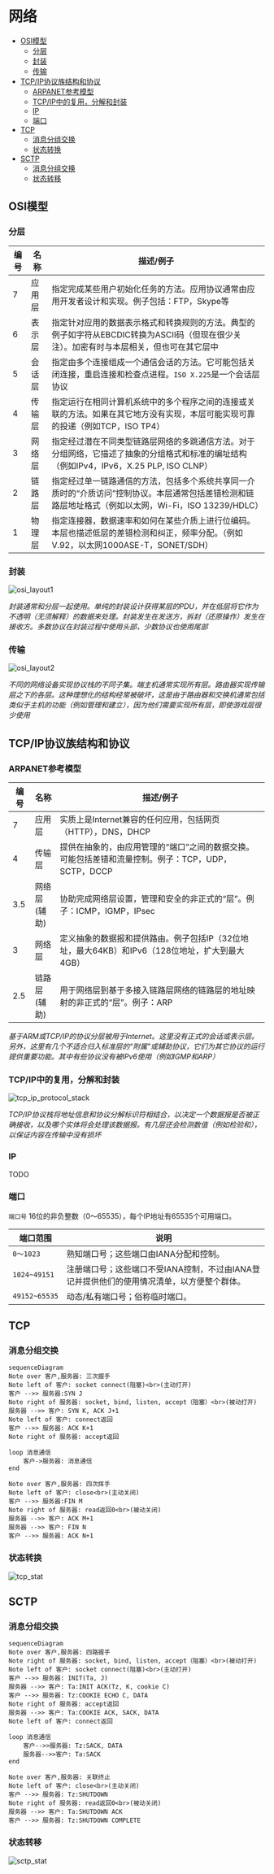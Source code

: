 # 网络

<!-- vim-markdown-toc GFM -->

* [OSI模型](#osi模型)
    - [分层](#分层)
    - [封装](#封装)
    - [传输](#传输)
* [TCP/IP协议族结构和协议](#tcpip协议族结构和协议)
    - [ARPANET参考模型](#arpanet参考模型)
    - [TCP/IP中的复用，分解和封装](#tcpip中的复用分解和封装)
    - [IP](#ip)
    - [端口](#端口)
* [TCP](#tcp)
    - [消息分组交换](#消息分组交换)
    - [状态转换](#状态转换)
* [SCTP](#sctp)
    - [消息分组交换](#消息分组交换-1)
    - [状态转移](#状态转移)

<!-- vim-markdown-toc -->



## OSI模型

### 分层

| 编号 | 名称   | 描述/例子                                                    |
| ---- | ------ | ------------------------------------------------------------ |
| 7    | 应用层 | 指定完成某些用户初始化任务的方法。应用协议通常由应用开发者设计和实现。例子包括：FTP，Skype等 |
| 6    | 表示层 | 指定针对应用的数据表示格式和转换规则的方法。典型的例子如字符从EBCDIC转换为ASCII码（但现在很少关注）。加密有时与本层相关，但也可在其它层中 |
| 5    | 会话层 | 指定由多个连接组成一个通信会话的方法。它可能包括关闭连接，重启连接和检查点进程。`ISO X.225`是一个会话层协议 |
| 4    | 传输层 | 指定运行在相同计算机系统中的多个程序之间的连接或关联的方法。如果在其它地方没有实现，本层可能实现可靠的投递（例如TCP，ISO TP4） |
| 3    | 网络层 | 指定经过潜在不同类型链路层网络的多跳通信方法。对于分组网络，它描述了抽象的分组格式和标准的编址结构（例如IPv4，IPv6，X.25 PLP, ISO CLNP） |
| 2    | 链路层 | 指定经过单一链路通信的方法，包括多个系统共享同一介质时的“介质访问”控制协议。本层通常包括差错检测和链路层地址格式（例如以太网，Wi-Fi，ISO 13239/HDLC） |
| 1    | 物理层 | 指定连接器，数据速率和如何在某些介质上进行位编码。本层也描述低层的差错检测和纠正，频率分配。（例如V.92，以太网1000ASE-T，SONET/SDH） |

### 封装

![osi_layout1](res/osi_layout1.png)

*封装通常和分层一起使用。单纯的封装设计获得某层的PDU，并在低层将它作为不透明（无须解释）的数据来处理。封装发生在发送方，拆封（还原操作）发生在接收方。多数协议在封装过程中使用头部，少数协议也使用尾部*

### 传输

![osi_layout2](res/osi_layout2.png)

*不同的网络设备实现协议栈的不同子集。端主机通常实现所有层。路由器实现传输层之下的各层。这种理想化的结构经常被破坏，这是由于路由器和交换机通常包括类似于主机的功能（例如管理和建立），因为他们需要实现所有层，即使游戏层很少使用*



## TCP/IP协议族结构和协议

### ARPANET参考模型

| 编号 | 名称             | 描述/例子                                                    |
| ---- | ---------------- | ------------------------------------------------------------ |
| 7    | 应用层           | 实质上是Internet兼容的任何应用，包括网页（HTTP），DNS，DHCP  |
| 4    | 传输层           | 提供在抽象的，由应用管理的“端口”之间的数据交换。可能包括差错和流量控制。例子：TCP，UDP，SCTP，DCCP |
| 3.5  | 网络层<br>(辅助) | 协助完成网络层设置，管理和安全的非正式的“层”。例子：ICMP，IGMP，IPsec |
| 3    | 网络层           | 定义抽象的数据报和提供路由。例子包括IP（32位地址，最大64KB）和IPv6（128位地址，扩大到最大4GB） |
| 2.5  | 链路层<br>(辅助) | 用于网络层到基于多接入链路层网络的链路层的地址映射的非正式的“层”。例子：ARP |

*基于ARM或TCP/IP的协议分层被用于Internet。这里没有正式的会话或表示层。另外，这里有几个不适合归入标准层的“附属”或辅助协议，它们为其它协议的运行提供重要功能。其中有些协议没有被IPv6使用（例如IGMP和ARP）*

### TCP/IP中的复用，分解和封装

![tcp_ip_protocol_stack](res/tcp_ip_protocol_stack.png)

*TCP/IP协议栈将地址信息和协议分解标识符相结合，以决定一个数据报是否被正确接收，以及哪个实体将会处理该数据报。有几层还会检测数值（例如检验和），以保证内容在传输中没有损坏*

### IP

TODO

### 端口

`端口号` 16位的非负整数（0～65535），每个IP地址有65535个可用端口。

| 端口范围      | 说明                                                         |
| ------------- | ------------------------------------------------------------ |
| `0～1023`     | 熟知端口号；这些端口由IANA分配和控制。                       |
| `1024~49151`  | 注册端口号；这些端口不受IANA控制，不过由IANA登记并提供他们的使用情况清单，以方便整个群体。 |
| `49152~65535` | 动态/私有端口号；俗称临时端口。                              |



## TCP

### 消息分组交换

```mermaid
sequenceDiagram
Note over 客户,服务器: 三次握手
Note left of 客户: socket connect(阻塞)<br>(主动打开)
客户 -->> 服务器:SYN J
Note right of 服务器: socket, bind, listen, accept（阻塞）<br>(被动打开)
服务器 -->> 客户: SYN K, ACK J+1
Note left of 客户: connect返回
客户 -->> 服务器: ACK K+1
Note right of 服务器: accept返回

loop 消息通信
    客户->服务器: 消息通信
end

Note over 客户,服务器: 四次挥手
Note left of 客户: close<br>(主动关闭)
客户 -->> 服务器:FIN M
Note right of 服务器: read返回0<br>(被动关闭)
服务器 -->> 客户: ACK M+1
服务器 -->> 客户: FIN N
客户 -->> 服务器: ACK N+1
```

### 状态转换

![tcp_stat](res/tcp_stat.png)



## SCTP

### 消息分组交换

```mermaid
sequenceDiagram
Note over 客户,服务器: 四路握手
Note right of 服务器: socket, bind, listen, accept（阻塞）<br>(被动打开)
Note left of 客户: socket connect(阻塞)<br>(主动打开)
客户 -->> 服务器: INIT(Ta, J)
服务器 -->> 客户: Ta:INIT ACK(Tz, K, cookie C)
客户 -->> 服务器: Tz:COOKIE ECHO C, DATA
Note right of 服务器: accept返回
服务器 -->> 客户: Ta:COOKIE ACK, SACK, DATA
Note left of 客户: connect返回

loop 消息通信
    客户-->>服务器: Tz:SACK, DATA
    服务器-->>客户: Ta:SACK
end

Note over 客户,服务器: 关联终止
Note left of 客户: close<br>(主动关闭)
客户 -->> 服务器: Tz:SHUTDOWN
Note right of 服务器: read返回0<br>(被动关闭)
服务器 -->> 客户: Ta:SHUTDOWN ACK
客户 -->> 服务器: Tz:SHUTDOWN COMPLETE
```

### 状态转移

![sctp_stat](res/sctp_stat.png)



